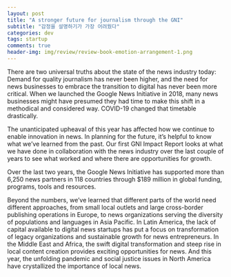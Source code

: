 ```yaml
---  
layout: post  
title: "A stronger future for journalism through the GNI"  
subtitle: "감정을 설명하기가 가장 어려웠다"  
categories: dev
tags: startup
comments: true  
header-img: img/review/review-book-emotion-arrangement-1.png
---  
```

  
There are two universal truths about the state of the news industry today: Demand for quality journalism has never been higher, and the need for news businesses to embrace the transition to digital has never been more critical. When we launched the Google News Initiative in 2018, many news businesses might have presumed they had time to make this shift in a methodical and considered way. COVID-19 changed that timetable drastically.

The unanticipated upheaval of this year has affected how we continue to enable innovation in news. In planning for the future, it’s helpful to know what we’ve learned from the past. Our first GNI Impact Report looks at what we have done in collaboration with the news industry over the last couple of years to see what worked and where there are opportunities for growth.

Over the last two years, the Google News Initiative has supported more than 6,250 news partners in 118 countries through $189 million in global funding, programs, tools and resources.

Beyond the numbers, we’ve learned that different parts of the world need different approaches, from small local outlets and large cross-border publishing operations in Europe, to news organizations serving the diversity of populations and languages in Asia Pacific. In Latin America, the lack of capital available to digital news startups has put a focus on transformation of legacy organizations and sustainable growth for news entrepreneurs. In the Middle East and Africa, the swift digital transformation and steep rise in local content creation provides exciting opportunities for news. And this year, the unfolding pandemic and social justice issues in North America have crystallized the importance of local news.

